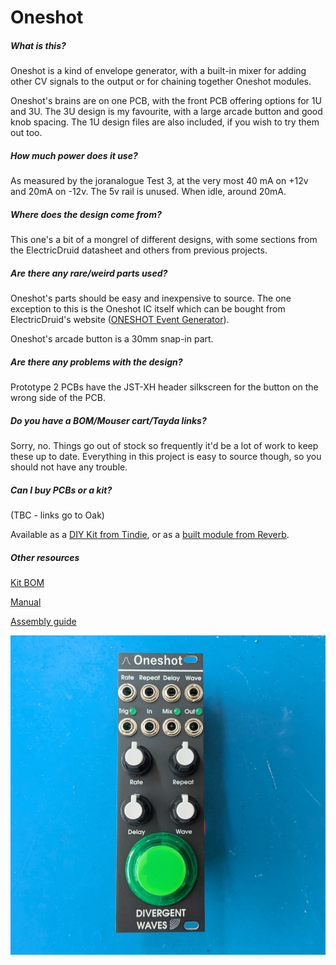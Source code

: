 # Oneshot

##### What is this?

Oneshot is a kind of envelope generator, with a built-in mixer for adding other CV signals to the output or for chaining together Oneshot modules. 

Oneshot's brains are on one PCB, with the front PCB offering options for 1U and 3U. The 3U design is my favourite, with a large arcade button and good knob spacing. The 1U design files are also included, if you wish to try them out too.

##### How much power does it use?

As measured by the joranalogue Test 3, at the very most 40 mA on +12v and 20mA on -12v. The 5v rail is unused. When idle, around 20mA.

##### Where does the design come from?

This one's a bit of a mongrel of different designs, with some sections from the ElectricDruid datasheet and others from previous projects.

##### Are there any rare/weird parts used?

Oneshot's parts should be easy and inexpensive to source. The one exception to this is the Oneshot IC itself which can be bought from ElectricDruid's website ([ONESHOT Event Generator](https://electricdruid.net/product/oneshot-event-generator/)).

Oneshot's arcade button is a 30mm snap-in part.

##### Are there any problems with the design?

Prototype 2 PCBs have the JST-XH header silkscreen for the button on the wrong side of the PCB.

##### Do you have a BOM/Mouser cart/Tayda links?

Sorry, no. Things go out of stock so frequently it'd be a lot of work to keep these up to date. Everything in this project is easy to source though, so you should not have any trouble.

##### Can I buy PCBs or a kit?

(TBC - links go to Oak)

Available as a [DIY Kit from Tindie](https://www.tindie.com/products/divergentwaves/oak/), or as a [built module from Reverb](https://reverb.com/uk/item/85429774-divergent-waves-oak).

##### Other resources



[Kit BOM](BOM.md)

[Manual](MANUAL.md)

[Assembly guide](ASSEMBLY.md)

![sycamore-panel](images/18-reallydone.jpg)